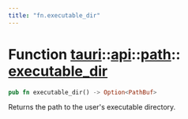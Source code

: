 ```yaml
---
title: "fn.executable_dir"
---
```


# Function [tauri](/docs/api/rust/tauri/../../index.html)::​[api](/docs/api/rust/tauri/../index.html)::​[path](/docs/api/rust/tauri/index.html)::​[executable_dir](/docs/api/rust/tauri/)

```rs
pub fn executable_dir() -> Option<PathBuf>
```

Returns the path to the user's executable directory.
